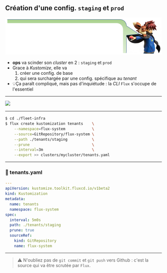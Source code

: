 ## Création d'une config. `staging` et `prod`

<img class="r-stretch" src="images/one-kubernetes_Sigero.png">

* **ops** va scinder son _cluster_ en 2 : `staging` et `prod`
* Grace à _Kustomize_, elle va
  1. créer une config. de base
  2. qui sera surchargée par une config. spécifique au _tenant_
* 💡Ça paraît compliqué, mais pas d'inquiétude : la _CLI_ `Flux` s'occupe de l'essentiel

----

<img class="r-stretch" src="images/cluster_multi_tenants.jpg">

----

```bash [1|2-8]
$ cd ./fleet-infra
$ flux create kustomization tenants    \
    --namespace=flux-system            \
    --source=GitRepository/flux-system \
    --path ./tenants/staging           \
    --prune                            \
    --interval=3m                      \
    --export >> clusters/mycluster/tenants.yaml
```

----

### 📄 tenants.yaml

```yaml
---
apiVersion: kustomize.toolkit.fluxcd.io/v1beta2
kind: Kustomization
metadata:
  name: tenants
  namespace: flux-system
spec:
  interval: 5m0s
  path: ./tenants/staging
  prune: true
  sourceRef:
    kind: GitRepository
    name: flux-system
```

----

> ⚠️ N'oubliez pas de `git commit` et `git push` vers Github : c'est la source qui va être scrutée par `Flux`.

